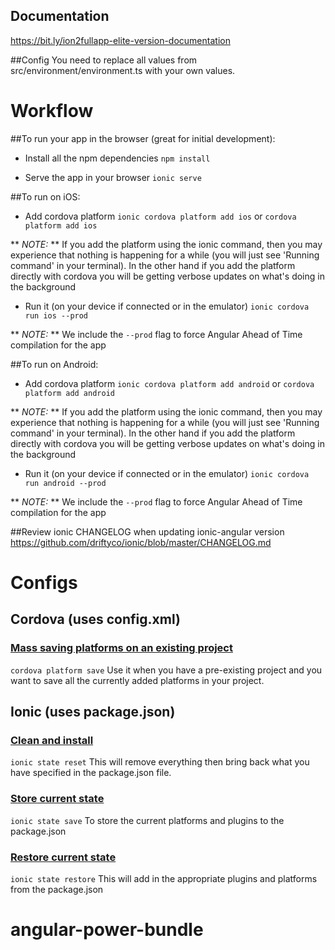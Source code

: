 ## Documentation
https://bit.ly/ion2fullapp-elite-version-documentation

##Config
You need to replace all values from src/environment/environment.ts with your own values.

# Workflow
##To run your app in the browser (great for initial development):
- Install all the npm dependencies
`npm install`

- Serve the app in your browser
`ionic serve`

##To run on iOS:
- Add cordova platform
`ionic cordova platform add ios` or `cordova platform add ios`

** *NOTE:* ** If you add the platform using the ionic command, then you may experience that nothing is happening for a while (you will just see 'Running command' in your terminal). In the other hand if you add the platform directly with cordova you will be getting verbose updates on what's doing in the background


- Run it (on your device if connected or in the emulator)
`ionic cordova run ios --prod`

** *NOTE:* ** We include the `--prod` flag to force Angular Ahead of Time compilation for the app


##To run on Android:
- Add cordova platform
`ionic cordova platform add android` or `cordova platform add android`

** *NOTE:* ** If you add the platform using the ionic command, then you may experience that nothing is happening for a while (you will just see 'Running command' in your terminal). In the other hand if you add the platform directly with cordova you will be getting verbose updates on what's doing in the background


- Run it (on your device if connected or in the emulator)
`ionic cordova run android --prod`

** *NOTE:* ** We include the `--prod` flag to force Angular Ahead of Time compilation for the app

##Review ionic CHANGELOG when updating ionic-angular version
https://github.com/driftyco/ionic/blob/master/CHANGELOG.md

# Configs
## Cordova (uses config.xml)
### [Mass saving platforms on an existing project](http://cordova.apache.org/docs/en/latest/platform_plugin_versioning_ref/index.html#mass-saving-platforms-on-an-existing-project)
`cordova platform save`
Use it when you have a pre-existing project and you want to save all the currently added platforms in your project.

## Ionic (uses package.json)
### [Clean and install](https://www.raymondcamden.com/2015/04/20/ionic-adds-a-new-state-feature/)
`ionic state reset`
This will remove everything then bring back what you have specified in the package.json file.

### [Store current state](https://www.raymondcamden.com/2015/04/20/ionic-adds-a-new-state-feature/)
`ionic state save`
To store the current platforms and plugins to the package.json

### [Restore current state](https://www.raymondcamden.com/2015/04/20/ionic-adds-a-new-state-feature/)
`ionic state restore`
This will add in the appropriate plugins and platforms from the package.json
# angular-power-bundle
